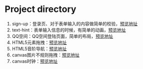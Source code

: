 # Project directory
1. sign-up：登录页、对于表单输入的内容做简单的校验，[预览地址](https://adawu-happy.github.io/html-demo-projects/sign-up.html)
2. text-hint：表单输入信息的时候，有简单的动画，[预览地址](https://adawu-happy.github.io/html-demo-projects/text-hint.html)
3. QQ空间：QQ空间登陆页面，简单的布局，[预览地址](https://adawu-happy.github.io/html-demo-projects/QQ空间/index.html)
4. HTML5元素拖拽：[预览地址](https://adawu-happy.github.io/html-demo-projects/元素拖拽/index.html)
5. HTML5音阶导航：[预览地址](https://adawu-happy.github.io/html-demo-projects/音阶导航/index.html)
6. canvas图片不规则拖拽：[预览地址](https://adawu-happy.github.io/html-demo-projects/canvas图片不规则拖拽/canvas.html)
7. canvas时钟：[预览地址](https://adawu-happy.github.io/html-demo-projects/canvas-clock/index.html)